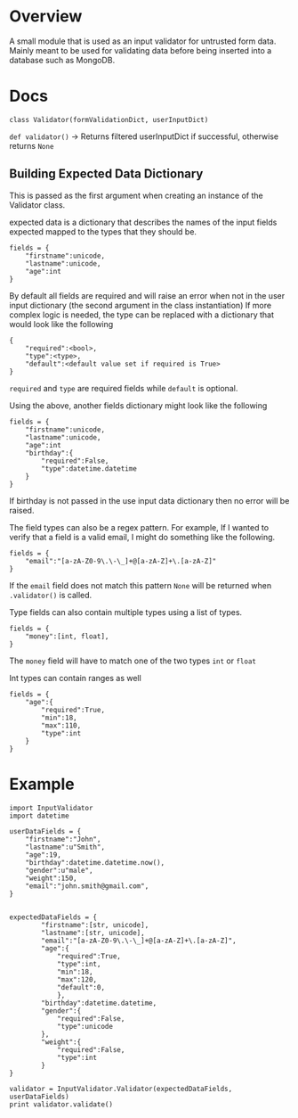 Overview
========

A small module that is used as an input validator for untrusted form data. Mainly meant to be used for validating data before being inserted into a database such as MongoDB. 


Docs
===

`class Validator(formValidationDict, userInputDict)`

`def validator()` -> Returns filtered userInputDict if successful, otherwise returns `None`


Building Expected Data Dictionary
---------------------------------

This is passed as the first argument when creating an instance of the Validator class. 

expected data is a dictionary that describes the names of the input fields expected mapped to the types that they should be.

    fields = {
        "firstname":unicode,
        "lastname":unicode,
        "age":int
    }

By default all fields are required and will raise an error when not in the user input dictionary (the second argument in the class instantiation)
If more complex logic is needed, the type can be replaced with a dictionary that would look like the following

    {
        "required":<bool>,
        "type":<type>,
        "default":<default value set if required is True>
    }

`required` and `type` are required fields while `default` is optional.

Using the above, another fields dictionary might look like the following

    fields = {
        "firstname":unicode,
        "lastname":unicode,
        "age":int
        "birthday":{
            "required":False,
            "type":datetime.datetime
        }
    }


If birthday is not passed in the use input data dictionary then no error will be raised.

The field types can also be a regex pattern. For example, If I wanted to verify that a field is a valid email, I might do something like the following.

    fields = {
        "email":"[a-zA-Z0-9\.\-\_]+@[a-zA-Z]+\.[a-zA-Z]"
    }

If the `email` field does not match this pattern `None` will be returned when `.validator()` is called.


Type fields can also contain multiple types using a list of types.

    fields = {
        "money":[int, float],
    }


The `money` field will have to match one of the two types `int` or `float`

Int types can contain ranges as well

    fields = {
        "age":{
            "required":True,
            "min":18,
            "max":110,
            "type":int
        }
    }

Example
=======

    import InputValidator
    import datetime

    userDataFields = {
        "firstname":"John",
        "lastname":u"Smith",
        "age":19,                                                                                                                                                                                        
        "birthday":datetime.datetime.now(),
        "gender":u"male",
        "weight":150,
        "email":"john.smith@gmail.com",
    }


    expectedDataFields = {
            "firstname":[str, unicode],
            "lastname":[str, unicode],
            "email":"[a-zA-Z0-9\.\-\_]+@[a-zA-Z]+\.[a-zA-Z]",
            "age":{
                "required":True,
                "type":int,
                "min":18,
                "max":120,
                "default":0,
                },
            "birthday":datetime.datetime,
            "gender":{
                "required":False,
                "type":unicode
            },
            "weight":{
                "required":False,
                "type":int
            }
    }

    validator = InputValidator.Validator(expectedDataFields, userDataFields)
    print validator.validate()
